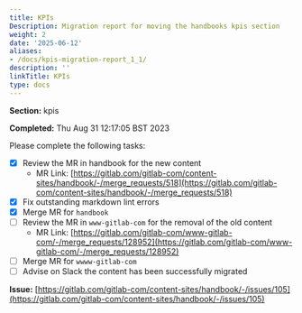 ```yaml
---
title: KPIs
Description: Migration report for moving the handbooks kpis section
weight: 2
date: '2025-06-12'
aliases:
- /docs/kpis-migration-report_1_1/
description: ''
linkTitle: KPIs
type: docs
---
```


**Section:** kpis

**Completed:** Thu Aug 31 12:17:05 BST 2023

Please complete the following tasks:

- [x] Review the MR in handbook for the new content
  - MR Link: [https://gitlab.com/gitlab-com/content-sites/handbook/-/merge_requests/518](https://gitlab.com/gitlab-com/content-sites/handbook/-/merge_requests/518)
- [x] Fix outstanding markdown lint errors
- [x] Merge MR for `handbook`
- [ ] Review the MR in `www-gitlab-com` for the removal of the old content
  - MR Link: [https://gitlab.com/gitlab-com/www-gitlab-com/-/merge_requests/128952](https://gitlab.com/gitlab-com/www-gitlab-com/-/merge_requests/128952)
- [ ] Merge MR for `wwww-gitlab-com`
- [ ] Advise on Slack the content has been successfully migrated

**Issue:** [https://gitlab.com/gitlab-com/content-sites/handbook/-/issues/105](https://gitlab.com/gitlab-com/content-sites/handbook/-/issues/105)
